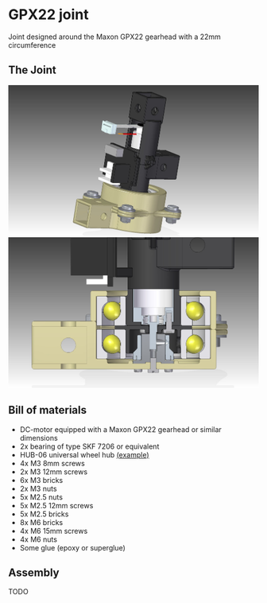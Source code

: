 # GPX22 joint
Joint designed around the Maxon GPX22 gearhead with a 22mm circumference

## The Joint
![joint assembly](./img/22mm_joint_assembly.jpg)
![joint cutout](./img/22mm_joint_assembly_cutout.jpg)

## Bill of materials
* DC-motor equipped with a Maxon GPX22 gearhead or similar dimensions
* 2x bearing of type SKF 7206 or equivalent
* HUB-06 universal wheel hub [(example)](http://www.electrokit.com/hub06-universellt-nav-4mm-par.44892)
* 4x M3 8mm screws
* 2x M3 12mm screws
* 6x M3 bricks
* 2x M3 nuts
* 5x M2.5 nuts
* 5x M2.5 12mm screws
* 5x M2.5 bricks
* 8x M6 bricks
* 4x M6 15mm screws
* 4x M6 nuts
* Some glue (epoxy or superglue)

## Assembly
TODO